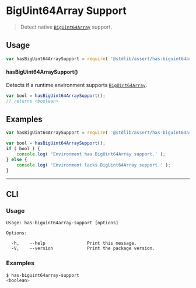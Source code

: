 <!--

@license Apache-2.0

Copyright (c) 2021 The Stdlib Authors.

Licensed under the Apache License, Version 2.0 (the "License");
you may not use this file except in compliance with the License.
You may obtain a copy of the License at

   http://www.apache.org/licenses/LICENSE-2.0

Unless required by applicable law or agreed to in writing, software
distributed under the License is distributed on an "AS IS" BASIS,
WITHOUT WARRANTIES OR CONDITIONS OF ANY KIND, either express or implied.
See the License for the specific language governing permissions and
limitations under the License.

-->

# BigUint64Array Support

> Detect native [`BigUint64Array`][mdn-biguint64array] support.

<section class="usage">

## Usage

```javascript
var hasBigUint64ArraySupport = require( '@stdlib/assert/has-biguint64array-support' );
```

#### hasBigUint64ArraySupport()

Detects if a runtime environment supports [`BigUint64Array`][mdn-biguint64array].

```javascript
var bool = hasBigUint64ArraySupport();
// returns <boolean>
```

</section>

<!-- /.usage -->

<section class="examples">

## Examples

<!-- eslint no-undef: "error" -->

```javascript
var hasBigUint64ArraySupport = require( '@stdlib/assert/has-biguint64array-support' );

var bool = hasBigUint64ArraySupport();
if ( bool ) {
    console.log( 'Environment has BigUint64Array support.' );
} else {
    console.log( 'Environment lacks BigUint64Array support.' );
}
```

</section>

<!-- /.examples -->

* * *

<section class="cli">

## CLI

<section class="usage">

### Usage

```text
Usage: has-biguint64array-support [options]

Options:

  -h,    --help                Print this message.
  -V,    --version             Print the package version.
```

</section>

<!-- /.usage -->

<section class="examples">

### Examples

```bash
$ has-biguint64array-support
<boolean>
```

</section>

<!-- /.examples -->

</section>

<!-- /.cli -->

<!-- Section for related `stdlib` packages. Do not manually edit this section, as it is automatically populated. -->

<section class="related">

</section>

<!-- /.related -->

<!-- Section for all links. Make sure to keep an empty line after the `section` element and another before the `/section` close. -->

<section class="links">

[mdn-biguint64array]: https://developer.mozilla.org/en-US/docs/Web/JavaScript/Reference/Global_Objects/BigUint64Array

</section>

<!-- /.links -->
